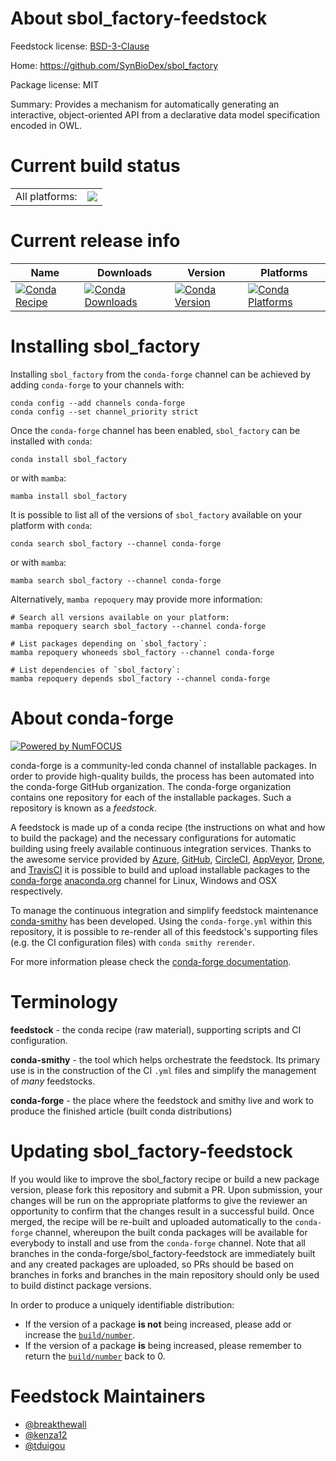 About sbol_factory-feedstock
============================

Feedstock license: [BSD-3-Clause](https://github.com/conda-forge/sbol_factory-feedstock/blob/main/LICENSE.txt)

Home: https://github.com/SynBioDex/sbol_factory

Package license: MIT

Summary: Provides a mechanism for automatically generating an interactive, object-oriented API from a declarative data model specification encoded in OWL.

Current build status
====================


<table><tr><td>All platforms:</td>
    <td>
      <a href="https://dev.azure.com/conda-forge/feedstock-builds/_build/latest?definitionId=16268&branchName=main">
        <img src="https://dev.azure.com/conda-forge/feedstock-builds/_apis/build/status/sbol_factory-feedstock?branchName=main">
      </a>
    </td>
  </tr>
</table>

Current release info
====================

| Name | Downloads | Version | Platforms |
| --- | --- | --- | --- |
| [![Conda Recipe](https://img.shields.io/badge/recipe-sbol_factory-green.svg)](https://anaconda.org/conda-forge/sbol_factory) | [![Conda Downloads](https://img.shields.io/conda/dn/conda-forge/sbol_factory.svg)](https://anaconda.org/conda-forge/sbol_factory) | [![Conda Version](https://img.shields.io/conda/vn/conda-forge/sbol_factory.svg)](https://anaconda.org/conda-forge/sbol_factory) | [![Conda Platforms](https://img.shields.io/conda/pn/conda-forge/sbol_factory.svg)](https://anaconda.org/conda-forge/sbol_factory) |

Installing sbol_factory
=======================

Installing `sbol_factory` from the `conda-forge` channel can be achieved by adding `conda-forge` to your channels with:

```
conda config --add channels conda-forge
conda config --set channel_priority strict
```

Once the `conda-forge` channel has been enabled, `sbol_factory` can be installed with `conda`:

```
conda install sbol_factory
```

or with `mamba`:

```
mamba install sbol_factory
```

It is possible to list all of the versions of `sbol_factory` available on your platform with `conda`:

```
conda search sbol_factory --channel conda-forge
```

or with `mamba`:

```
mamba search sbol_factory --channel conda-forge
```

Alternatively, `mamba repoquery` may provide more information:

```
# Search all versions available on your platform:
mamba repoquery search sbol_factory --channel conda-forge

# List packages depending on `sbol_factory`:
mamba repoquery whoneeds sbol_factory --channel conda-forge

# List dependencies of `sbol_factory`:
mamba repoquery depends sbol_factory --channel conda-forge
```


About conda-forge
=================

[![Powered by
NumFOCUS](https://img.shields.io/badge/powered%20by-NumFOCUS-orange.svg?style=flat&colorA=E1523D&colorB=007D8A)](https://numfocus.org)

conda-forge is a community-led conda channel of installable packages.
In order to provide high-quality builds, the process has been automated into the
conda-forge GitHub organization. The conda-forge organization contains one repository
for each of the installable packages. Such a repository is known as a *feedstock*.

A feedstock is made up of a conda recipe (the instructions on what and how to build
the package) and the necessary configurations for automatic building using freely
available continuous integration services. Thanks to the awesome service provided by
[Azure](https://azure.microsoft.com/en-us/services/devops/), [GitHub](https://github.com/),
[CircleCI](https://circleci.com/), [AppVeyor](https://www.appveyor.com/),
[Drone](https://cloud.drone.io/welcome), and [TravisCI](https://travis-ci.com/)
it is possible to build and upload installable packages to the
[conda-forge](https://anaconda.org/conda-forge) [anaconda.org](https://anaconda.org/)
channel for Linux, Windows and OSX respectively.

To manage the continuous integration and simplify feedstock maintenance
[conda-smithy](https://github.com/conda-forge/conda-smithy) has been developed.
Using the ``conda-forge.yml`` within this repository, it is possible to re-render all of
this feedstock's supporting files (e.g. the CI configuration files) with ``conda smithy rerender``.

For more information please check the [conda-forge documentation](https://conda-forge.org/docs/).

Terminology
===========

**feedstock** - the conda recipe (raw material), supporting scripts and CI configuration.

**conda-smithy** - the tool which helps orchestrate the feedstock.
                   Its primary use is in the construction of the CI ``.yml`` files
                   and simplify the management of *many* feedstocks.

**conda-forge** - the place where the feedstock and smithy live and work to
                  produce the finished article (built conda distributions)


Updating sbol_factory-feedstock
===============================

If you would like to improve the sbol_factory recipe or build a new
package version, please fork this repository and submit a PR. Upon submission,
your changes will be run on the appropriate platforms to give the reviewer an
opportunity to confirm that the changes result in a successful build. Once
merged, the recipe will be re-built and uploaded automatically to the
`conda-forge` channel, whereupon the built conda packages will be available for
everybody to install and use from the `conda-forge` channel.
Note that all branches in the conda-forge/sbol_factory-feedstock are
immediately built and any created packages are uploaded, so PRs should be based
on branches in forks and branches in the main repository should only be used to
build distinct package versions.

In order to produce a uniquely identifiable distribution:
 * If the version of a package **is not** being increased, please add or increase
   the [``build/number``](https://docs.conda.io/projects/conda-build/en/latest/resources/define-metadata.html#build-number-and-string).
 * If the version of a package **is** being increased, please remember to return
   the [``build/number``](https://docs.conda.io/projects/conda-build/en/latest/resources/define-metadata.html#build-number-and-string)
   back to 0.

Feedstock Maintainers
=====================

* [@breakthewall](https://github.com/breakthewall/)
* [@kenza12](https://github.com/kenza12/)
* [@tduigou](https://github.com/tduigou/)


